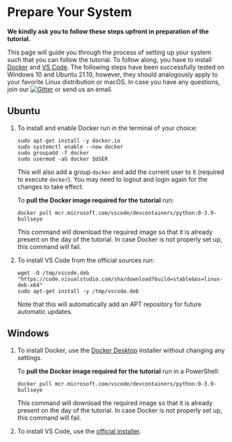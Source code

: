 # Prepare Your System

**We kindly ask you to follow these steps upfront in preparation of the tutorial.**

This page will guide you through the process of setting up your system such that you can follow the tutorial.
To follow along, you have to install [Docker](https://docker.io) and [VS Code](https://code.visualstudio.com).
The following steps have been successfully tested on Windows 10 and Ubuntu 21.10, however, they should analogously apply to your favorite Linux distribution or macOS.
In case you have any questions, join our <a href="https://gitter.im/koehlma/momba?utm_source=badge&utm_medium=badge&utm_campaign=pr-badge"><img alt="Gitter" src="https://badges.gitter.im/koehlma/momba.svg"></a> or send us an email.


## Ubuntu

1. To install and enable Docker run in the terminal of your choice:
    ```
    sudo apt-get install -y docker.io
    sudo systemctl enable --now docker
    sudo groupadd -f docker
    sudo usermod -aG docker $USER
    ```
    This will also add a group `docker` and add the current user to it (required to execute `docker`).
    You may need to logout and login again for the changes to take effect.

    To **pull the Docker image required for the tutorial** run:
    ```
    docker pull mcr.microsoft.com/vscode/devcontainers/python:0-3.9-bullseye
    ```
    This command will download the required image so that it is already present on the day of the tutorial.
    In case Docker is not properly set up, this command will fail.
2. To install VS Code from the official sources run:
    ```
    wget -O /tmp/vscode.deb "https://code.visualstudio.com/sha/download?build=stable&os=linux-deb-x64"
    sudo apt-get install -y /tmp/vscode.deb
    ```
    Note that this will automatically add an APT repository for future automatic updates.


## Windows

1. To install Docker, use the [Docker Desktop](https://www.docker.com/products/docker-desktop) installer without changing any settings.
    
    To **pull the Docker image required for the tutorial** run in a PowerShell:
    ```
    docker pull mcr.microsoft.com/vscode/devcontainers/python:0-3.9-bullseye
    ```
    This command will download the required image so that it is already present on the day of the tutorial.
    In case Docker is not properly set up, this command will fail.
2. To install VS Code, use the [official installer](https://code.visualstudio.com/#alt-downloads).
